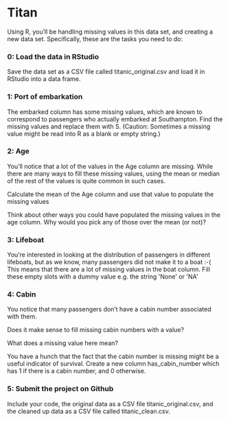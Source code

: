 # Titan
Using R, you’ll be handling missing values in this data set, and creating a new data set. Specifically, these are the tasks you need to do:

### 0: Load the data in RStudio

Save the data set as a CSV file called titanic_original.csv and load it in RStudio into a data frame.

### 1: Port of embarkation

The embarked column has some missing values, which are known to correspond to passengers who actually embarked at Southampton. Find the missing values and replace them with S. (Caution: Sometimes a missing value might be read into R as a blank or empty string.)

### 2: Age

You’ll notice that a lot of the values in the Age column are missing. While there are many ways to fill these missing values, using the mean or median of the rest of the values is quite common in such cases.

Calculate the mean of the Age column and use that value to populate the missing values

Think about other ways you could have populated the missing values in the age column. Why would you pick any of those over the mean (or not)?

### 3: Lifeboat

You’re interested in looking at the distribution of passengers in different lifeboats, but as we know, many passengers did not make it to a boat :-( This means that there are a lot of missing values in the boat column. Fill these empty slots with a dummy value e.g. the string 'None' or 'NA'

### 4: Cabin

You notice that many passengers don’t have a cabin number associated with them.

Does it make sense to fill missing cabin numbers with a value?

What does a missing value here mean?

You have a hunch that the fact that the cabin number is missing might be a useful indicator of survival. Create a new column has_cabin_number which has 1 if there is a cabin number, and 0 otherwise.

### 5: Submit the project on Github

Include your code, the original data as a CSV file titanic_original.csv, and the cleaned up data as a CSV file called titanic_clean.csv.
